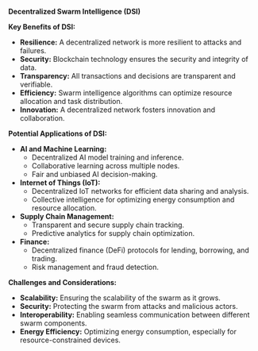 **Decentralized Swarm Intelligence (DSI)**

**Key Benefits of DSI:**

* **Resilience:** A decentralized network is more resilient to attacks and failures.
* **Security:** Blockchain technology ensures the security and integrity of data.
* **Transparency:** All transactions and decisions are transparent and verifiable.
* **Efficiency:** Swarm intelligence algorithms can optimize resource allocation and task distribution.
* **Innovation:** A decentralized network fosters innovation and collaboration.

**Potential Applications of DSI:**

* **AI and Machine Learning:**
  * Decentralized AI model training and inference.
  * Collaborative learning across multiple nodes.
  * Fair and unbiased AI decision-making.
* **Internet of Things (IoT):**
  * Decentralized IoT networks for efficient data sharing and analysis.
  * Collective intelligence for optimizing energy consumption and resource allocation.
* **Supply Chain Management:**
  * Transparent and secure supply chain tracking.
  * Predictive analytics for supply chain optimization.
* **Finance:**
  * Decentralized finance (DeFi) protocols for lending, borrowing, and trading.
  * Risk management and fraud detection.

**Challenges and Considerations:**

* **Scalability:** Ensuring the scalability of the swarm as it grows.
* **Security:** Protecting the swarm from attacks and malicious actors.
* **Interoperability:** Enabling seamless communication between different swarm components.
* **Energy Efficiency:** Optimizing energy consumption, especially for resource-constrained devices.
